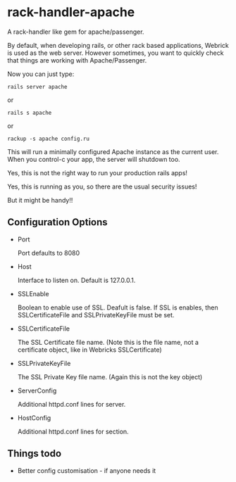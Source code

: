 rack-handler-apache
===================

A rack-handler like gem for apache/passenger.

By default, when developing rails, or other rack based applications, Webrick is used as the web server.
However sometimes, you want to quickly check that things are working with Apache/Passenger.

Now you can just type:

    rails server apache

or

    rails s apache

or

    rackup -s apache config.ru

This will run a minimally configured Apache instance as the current user. When you control-c your app,
the server will shutdown too.

Yes, this is not the right way to run your production rails apps!

Yes, this is running as you, so there are the usual security issues!

But it might be handy!!


Configuration Options
---------------------

* Port

  Port defaults to 8080

* Host

  Interface to listen on. Default is 127.0.0.1.

* SSLEnable

  Boolean to enable use of SSL. Deafult is false.
  If SSL is enables, then SSLCertificateFile and SSLPrivateKeyFile
  must be set.

* SSLCertificateFile

  The SSL Certificate file name. (Note this is the file name, not a 
  certificate object, like in Webricks SSLCertificate)

* SSLPrivateKeyFile

  The SSL Private Key file name. (Again this is not the key object)

* ServerConfig

  Additional httpd.conf lines for server.

* HostConfig

  Additional httpd.conf lines for <VirtualHost> section.


Things todo
-----------

* Better config customisation - if anyone needs it

